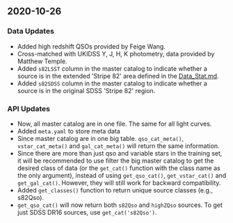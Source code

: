 ## 2020-10-26
### Data Updates
- Added high redshift QSOs provided by Feige Wang.
- Cross-matched with UKIDSS Y, J, H, K photometry, data provided by Matthew Temple.
- Added `s82LSST` column in the master catalog to indicate whether a source is in the extended 'Stripe 82' area defined in the [Data_Stat.md](./Data_Stat.md).
- Added `s82SDSS` column in the master catalog to indicate whether a source is in the original SDSS 'Stripe 82' region.

### API Updates
- Now, all master catalog are in one file. The same for all light curves.
- Added `meta.yaml` to store meta data
- Since master catalog are in one big table. `qso_cat_meta()`, `vstar_cat_meta()` and `gal_cat_meta()` will return the same information. 
- Since there are more than just qso and variable stars in the training set, it will be recommended to use filter the big master catalog to get the desired class of data (or the `get_cat()` function with the class name as the only argument), instead of using `get_qso_cat()`, `get_vstar_cat()` and `get_gal_cat()`. However, they will still work for backward compatibility. 
- Added `get_classes()` function to return unique source classes (e.g., s82Qso). 
- `get_qso_cat()` will now return both `s82Qso` and `highZQso` sources. To get just SDSS DR16 sources, use `get_cat('s82Qso')`.